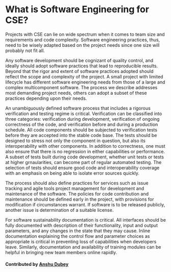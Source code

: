 # What is Software Engineering for CSE?

<!--deck start--->

Projects with CSE can lie on wide spectrum when it comes to team size and requirements and code complexity. Software engineering practices, thus, need to be wisely adapted based on the project needs since one size will probably not fit all.  
<!--deck end--->

<!--body start--->

Any software development should be cognizant of quality control, and ideally should adopt software practices that lead to reproducible results. Beyond that the rigor and extent of software practices adopted should reflect the scope and complexity of the project. A small project with limited lifecycle has different software engineering needs from those of a large and complex multicomponent software. The process we describe addresses most demanding project needs, others can adopt a subset of these practices depending upon their needs.  

An unambiguously defined software process that includes a rigorous verification and testing regime is critical. Verification can be classified into three categories: verification during development, verification of ongoing correctness of the code, and verification before and during a production schedule. All code components should be subjected to verification tests before they are accepted into the stable code base. The tests should be designed to stress not only the component in question, but also its interoperability with other components.  In addition to correctness, one must also ensure that there is no regression in either capabilities or performance. A subset of tests built during code development, whether unit tests or tests at higher grnaularities, can become part of regular automated testing. The selection of tests should ensure good code and interoperability coverage with an emphasis on being able to isolate error sources quickly.

The process should also define practices for services such as issue tracking and agile tools project management for development and maintenance of the software. The policies for code contribution and maintenance should be defined early in the project, with provisions for modification if circumstances warrant. If software is to be released publicly, another issue is determination of a suitable license.

For software sustainability documentation is critical. All interfaces should be fully documented with description of their functionality, input and output parameters, and any changes in the state that they may cause. Inline documentation explaining the control flow and parameter choices as appropriate is critical in preventing loss of capabilities when developers leave. Similarly, documentation and availability of training modules can be helpful in bringing new team members online rapidly.

#### Contributed by [Anshu Dubey](https://github.com/adubey64)
<!--body end--->


<!---
Publish: yes
Pinned: yes
Categories: development
Topics: software engineering
Tags:
Level: 0
Prerequisites: none
Aggregate: none
--->
